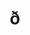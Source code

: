 ---
title: "&#xF0;"
layout: revealjs-phonics
script:
- "/&#xF0;/"
examples:
- these 
- the 
- without 
- that 
- there 
- others 
- then
---